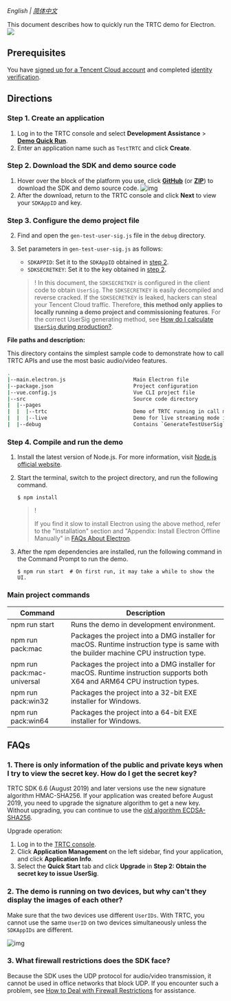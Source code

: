 _English | [简体中文](README.md)_

This document describes how to quickly run the TRTC demo for Electron.
![](https://demovideo-1252463788.cos.ap-shanghai.myqcloud.com/electron/livemode.gif)

## Prerequisites

You have [signed up for a Tencent Cloud account](https://intl.cloud.tencent.com/document/product/378/17985) and completed [identity verification](https://intl.cloud.tencent.com/document/product/378/3629).

## Directions

<span id="step1" name="step1"> </span>

### Step 1. Create an application

1. Log in to the TRTC console and select **Development Assistance** > **[Demo Quick Run](https://console.cloud.tencent.com/trtc/quickstart)**.
2. Enter an application name such as `TestTRTC` and click **Create**.

<span id="step2" name="step2"> </span>

### Step 2. Download the SDK and demo source code

1. Hover over the block of the platform you use, click **[GitHub](https://github.com/LiteAVSDK/TRTC_Electron/tree/main/TRTCSimpleDemo)** (or **[ZIP](https://web.sdk.qcloud.com/trtc/electron/download/TXLiteAVSDK_TRTC_Electron_latest.zip)**) to download the SDK and demo source code.
    ![img](https://main.qcloudimg.com/raw/6273f79193eb7af25eff64020a0ea476.png)
2. After the download, return to the TRTC console and click **Next** to view your `SDKAppID` and key.<span id="idandkey" name="idandkey"> </span>

<span id="step3" name="step3"> </span>

### Step 3. Configure the demo project file
2. Find and open the `gen-test-user-sig.js` file in the `debug` directory.

3. Set parameters in `gen-test-user-sig.js` as follows:

    -   `SDKAPPID`: Set it to the `SDKAppID` obtained in [step 2](#idandkey).
    -   `SDKSECRETKEY`: Set it to the key obtained in [step 2](#idandkey).
    
    
    
    >!
    >In this document, the `SDKSECRETKEY` is configured in the client code to obtain `UserSig`. The `SDKSECRETKEY` is easily decompiled and reverse cracked. If the `SDKSECRETKEY` is leaked, hackers can steal your Tencent Cloud traffic. Therefore, **this method only applies to locally running a demo project and commissioning features**.
    > For the correct UserSig generating method, see [How do I calculate `UserSig` during production?](https://intl.cloud.tencent.com/document/product/647/35166).
    
    

**File paths and description:**

This directory contains the simplest sample code to demonstrate how to call TRTC APIs and use the most basic audio/video features.

```bash
.
|--main.electron.js                      Main Electron file
|--package.json                          Project configuration
|--vue.config.js                         Vue CLI project file
|--src                                   Source code directory
|  |--pages                               
|  |  |--trtc                            Demo of TRTC running in call mode. In this mode, there is no concept of role
|  |  |--live                            Demo for live streaming mode in TRTC. In this mode, there is a concept of role
|  |--debug                              Contains `GenerateTestUserSig` to generate a testing `UserSig` locally  
```

<span id="step4"> </span>

### Step 4. Compile and run the demo

1. Install the latest version of Node.js. For more information, visit [Node.js official website](https://nodejs.org/en/download/).

2. Start the terminal, switch to the project directory, and run the following command.
	
    ```shell
    $ npm install
    ```
	
    

	>   !
	>
	>   If you find it slow to install Electron using the above method, refer to the "Installation" section and "Appendix: Install Electron Offline Manually" in [FAQs About Electron](https://cloud.tencent.com/developer/article/1616668).
	
	
	
4. After the npm dependencies are installed, run the following command in the Command Prompt to run the demo.

    ```shell
    $ npm run start  # On first run, it may take a while to show the UI.
    ```
    
### Main project commands

| Command | Description |
|--|--|
| npm run start | Runs the demo in development environment. |
| npm run pack:mac | Packages the project into a DMG installer for macOS. Runtime instruction type is same with the builder machine CPU instruction type.|
| npm run pack:mac-universal | Packages the project into a DMG installer for macOS. Runtime instruction supports both X64 and ARM64 CPU instruction types. |
| npm run pack:win32 | Packages the project into a 32-bit EXE installer for Windows. |
| npm run pack:win64 | Packages the project into a 64-bit EXE installer for Windows. |

## FAQs

### 1. There is only information of the public and private keys when I try to view the secret key. How do I get the secret key?

TRTC SDK 6.6 (August 2019) and later versions use the new signature algorithm HMAC-SHA256. If your application was created before August 2019, you need to upgrade the signature algorithm to get a new key. Without upgrading, you can continue to use the [old algorithm ECDSA-SHA256](https://cloud.tencent.com/document/product/647/17275#.E8.80.81.E7.89.88.E6.9C.AC.E7.AE.97.E6.B3.95).

Upgrade operation:

1. Log in to the [TRTC console](https://console.cloud.tencent.com/trtc).
2. Click **Application Management** on the left sidebar, find your application, and click **Application Info**.
3. Select the **Quick Start** tab and click **Upgrade** in **Step 2: Obtain the secret key to issue UserSig**.

### 2. The demo is running on two devices, but why can't they display the images of each other?

Make sure that the two devices use different `UserIDs`. With TRTC, you cannot use the same `UserID` on two devices simultaneously unless the `SDKAppIDs` are different.

![img](https://main.qcloudimg.com/raw/209a0d0d5833d68c1ad46ed7e74b97e8.png)

### 3. What firewall restrictions does the SDK face?

Because the SDK uses the UDP protocol for audio/video transmission, it cannot be used in office networks that block UDP. If you encounter such a problem, see [How to Deal with Firewall Restrictions](https://cloud.tencent.com/document/product/647/34399) for assistance.


